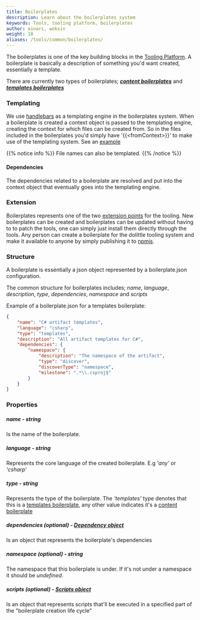```yaml
---
title: Boilerplates
description: Learn about the boilerplates system
keywords: Tools, tooling platform, boilerplates
author: einari, woksin
weight: 10
aliases: /tools/common/boilerplates/
---
```


The boilerplates is one of the key building blocks in the [Tooling Platform](../). A boilerplate is basically a description of something you'd want created, essentially a template.

There are currently two types of boilerplates; [***content boilerplates***](./content_boilerplates) and [***templates boilerplates***](./templates_boilerplates)

### Templating
We use [handlebars](https://handlebarsjs.com/) as a templating engine in the boilerplates system. When a boilerplate is created a context object is passed to the templating engine, creating the context for which files can be created from.
So in the files included in the boilerplates you'd simply have '{{\<fromContext\>}}' to make use of the templating system. See an [example](https://github.com/dolittle-runtime/DotNET.SDK/tree/master/Boilerplates/Artifacts/Templates/CommandHandler)

{{% notice info %}}
File names can also be templated.
{{% /notice %}}

#### Dependencies
The dependencies related to a boilerplate are resolved and put into the context object that eventually goes into the templating engine.

### Extension
Boilerplates represents one of the two [extension points](./package) for the tooling. New boilerplates can be created and boilerplates can be updated without having to to patch the tools, one can simply just install them directly through the tools. 
Any person can create a boilerplate for the dolittle tooling system and make it available to anyone by simply publishing it to [npmjs](https://www.npmjs.com).

### Structure
A boilerplate is essentially a json object represented by a boilerplate.json configuration.

The common structure for boilerplates includes; *name*, *language*, *description*, *type*, *dependencies*, *namespace* and *scripts* 

Example of a boilerplate.json for a templates boilerplate:
```json
{
    "name": "C# artifact templates",
    "language": "csharp",
    "type": "templates",
    "description": "All artifact templates for C#",
    "dependencies": {
        "namespace": {
            "description": "The namespace of the artifact",
            "type": "discover",
            "discoverType": "namespace",
            "milestone": ".*\\.csproj$" 
        }
    }
}
```

### Properties

##### name - string
Is the name of the boilerplate.

##### language - string 
Represents the core language of the created boilerplate. E.g *'any'* or *'csharp'* 

##### type - string 
Represents the type of the boilerplate. The *'templates'* type denotes that this is a [templates boilerplate](./templates_boilerplates), any other value indicates it's a [content boilerplate](./content_boilerplates)

##### dependencies (optional) - [Dependency object](../dependencies) 
Is an object that represents the boilerplate's dependencies

##### namespace (optional) - string
The namespace that this boilerplate is under. If it's not under a namespace it should be *undefined*.

##### scripts (optional) - [Scripts object](./scripts)
Is an object that represents scripts that'll be executed in a specified part of the "boilerplate creation life cycle" 
